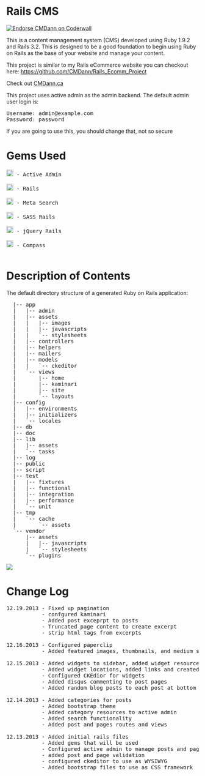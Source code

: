 Rails CMS
===================
<a href="https://coderwall.com/cmdann"><img alt="Endorse CMDann on Coderwall" src="https://api.coderwall.com/cmdann/endorsecount.png" /></a>

<p>This is a content management system (CMS) developed using Ruby 1.9.2 and Rails 3.2. This is designed to be a good foundation to begin using Ruby on Rails as the base of your website and manage your content.</p>

<p>This project is similar to my Rails eCommerce website you can checkout here: <a href="https://github.com/CMDann/Rails_Ecomm_Project">https://github.com/CMDann/Rails_Ecomm_Project</a></p>

<p>Check out <a href="http://cmdann.ca/">CMDann.ca</a></p>

<p>This project uses active admin as the admin backend. The default admin user login is:</p>
<pre>
Username: admin@example.com
Password: password
</pre>
<p>If you are going to use this, you should change that, not so secure</p>

Gems Used
=========
<pre>
<a href="http://badge.fury.io/rb/activeadmin"><img src="https://badge.fury.io/rb/activeadmin@2x.png" alt="Gem Version" height="18"></a> - Active Admin

<a href="http://badge.fury.io/rb/rails"><img src="https://badge.fury.io/rb/rails@2x.png" alt="Gem Version" height="18"></a> - Rails

<a href="http://badge.fury.io/rb/meta_search"><img src="https://badge.fury.io/rb/meta_search@2x.png" alt="Gem Version" height="18"></a> - Meta Search

<a href="http://badge.fury.io/rb/sass-rails"><img src="https://badge.fury.io/rb/sass-rails@2x.png" alt="Gem Version" height="18"></a> - SASS Rails

<a href="http://badge.fury.io/rb/jquery-rails"><img src="https://badge.fury.io/rb/jquery-rails@2x.png" alt="Gem Version" height="18"></a> - jQuery Rails

<a href="http://badge.fury.io/rb/compass"><img src="https://badge.fury.io/rb/compass@2x.png" alt="Gem Version" height="18"></a> - Compass

</pre>
Description of Contents
======================

The default directory structure of a generated Ruby on Rails application:
<pre>
  |-- app
  |   |-- admin
  |   |-- assets
  |   |   |-- images
  |   |   |-- javascripts
  |   |   `-- stylesheets
  |   |-- controllers
  |   |-- helpers
  |   |-- mailers
  |   |-- models
  |   |   `-- ckeditor
  |   `-- views
  |       |-- home
  |       |-- kaminari
  |       |-- site
  |       `-- layouts
  |-- config
  |   |-- environments
  |   |-- initializers
  |   `-- locales
  |-- db
  |-- doc
  |-- lib
  |   |-- assets
  |   `-- tasks
  |-- log
  |-- public
  |-- script
  |-- test
  |   |-- fixtures
  |   |-- functional
  |   |-- integration
  |   |-- performance
  |   `-- unit
  |-- tmp
  |   `-- cache
  |       `-- assets
  `-- vendor
      |-- assets
      |   |-- javascripts
      |   `-- stylesheets
      `-- plugins
</pre> 

<img src="http://cmdann.ca/wp-content/themes/CMDannWPTheme2/images/object973716115.png">

Change Log
==========
<pre>
12.19.2013 - Fixed up pagination
           - confgured kaminari
           - Added post exceprpt to posts
           - Truncated page content to create excerpt
           - strip html tags from excerpts

12.16.2013 - Configured paperclip
           - Added featured images, thumbnails, and medium sized images for posts

12.15.2013 - Added widgets to sidebar, added widget resource to active admin
           - Added widget locations, added links and created footer partial
           - Configured CKEdior for widgets
           - Added disqus commenting to post pages
           - Added random blog posts to each post at bottom

12.14.2013 - Added categories for posts
           - Added bootstrap theme
           - Added category resources to active admin
           - Added search functionality
           - Added post and pages routes and views

12.13.2013 - Added initial rails files
           - Added gems that will be used
           - Configured active admin to manage posts and pages
           - added post and page validation
           - configured ckeditor to use as WYSIWYG
           - Added bootstrap files to use as CSS framework
</pre>
